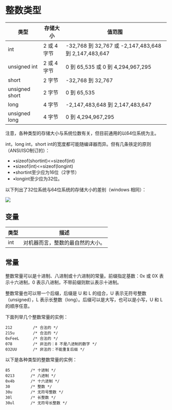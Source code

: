 # 整数类型

| 类型           | 存储大小    | 值范围                                               |
| -------------- | ----------- | ---------------------------------------------------- |
| int            | 2 或 4 字节 | -32,768 到 32,767 或 -2,147,483,648 到 2,147,483,647 |
| unsigned int   | 2 或 4 字节 | 0 到 65,535 或 0 到 4,294,967,295                    |
| short          | 2 字节      | -32,768 到 32,767                                    |
| unsigned short | 2 字节      | 0 到 65,535                                          |
| long           | 4 字节      | -2,147,483,648 到 2,147,483,647                      |
| unsigned long  | 4 字节      | 0 到 4,294,967,295                                   |



注意，各种类型的存储大小与系统位数有关，但目前通用的以64位系统为主。

int，long int，short int的宽度都可能随编译器而异。但有几条铁定的原则（ANSI/ISO制订的）：

- •sizeof(shortint)<=sizeof(int)
- •sizeof(int)<=sizeof(longint)
- •shortint至少应为16位（2字节）
- •longint至少应为32位。

以下列出了32位系统与64位系统的存储大小的差别（windows 相同）：

![](https://raw.githubusercontent.com/ZanderZhao/images/master/img2019/20191014214919.jpg)

## 变量

| 类型 | 描述                             |
| ---- | -------------------------------- |
| int  | 对机器而言，整数的最自然的大小。 |

## 常量

整数常量可以是十进制、八进制或十六进制的常量。前缀指定基数：0x 或 0X 表示十六进制，0 表示八进制，不带前缀则默认表示十进制。

整数常量也可以带一个后缀，后缀是 U 和 L 的组合，U 表示无符号整数（unsigned），L 表示长整数（long）。后缀可以是大写，也可以是小写，U 和 L 的顺序任意。

下面列举几个整数常量的实例：

```
212         /* 合法的 */
215u        /* 合法的 */
0xFeeL      /* 合法的 */
078         /* 非法的：8 不是八进制的数字 */
032UU       /* 非法的：不能重复后缀 */
```

以下是各种类型的整数常量的实例：

```
85         /* 十进制 */
0213       /* 八进制 */
0x4b       /* 十六进制 */
30         /* 整数 */
30u        /* 无符号整数 */
30l        /* 长整数 */
30ul       /* 无符号长整数 */
```

















